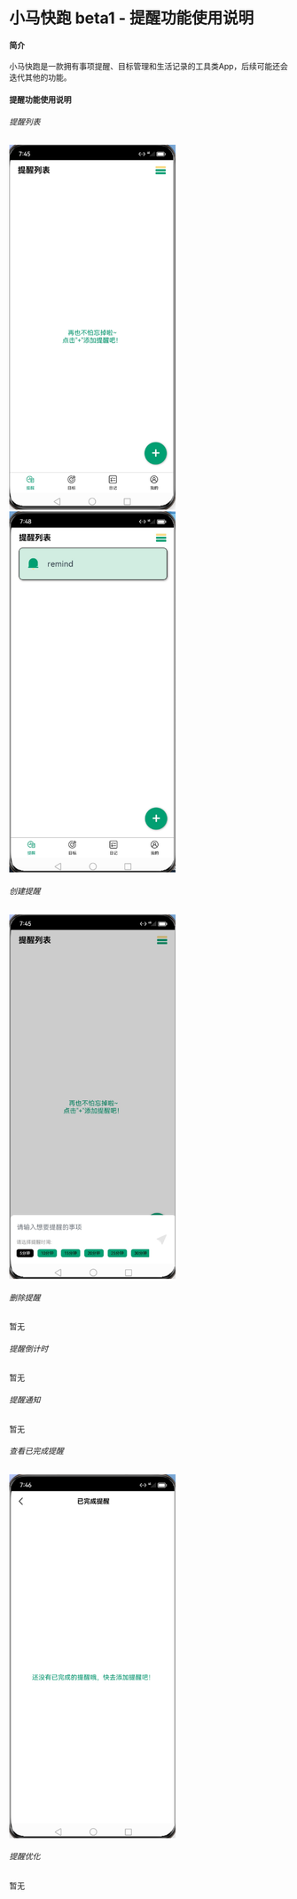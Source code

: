 # 小马快跑 beta1 - 提醒功能使用说明

#### 简介

小马快跑是一款拥有事项提醒、目标管理和生活记录的工具类App，后续可能还会迭代其他的功能。

#### 提醒功能使用说明

###### 提醒列表

<img src="img/remind/提醒列表.jpg" alt="提醒列表" width="300"/><img src="img/remind/提醒列表-数据展示.jpg" alt="提醒列表-数据展示" width="300"/>

###### 创建提醒

<img src="img/remind/新建提醒.jpg" alt="新建提醒" width="300"/>

###### 删除提醒

暂无

###### 提醒倒计时

暂无

###### 提醒通知

暂无

###### 查看已完成提醒

<img src="img/remind/已完成提醒.jpg" alt="已完成提醒" width="300"/>

###### 提醒优化

暂无
